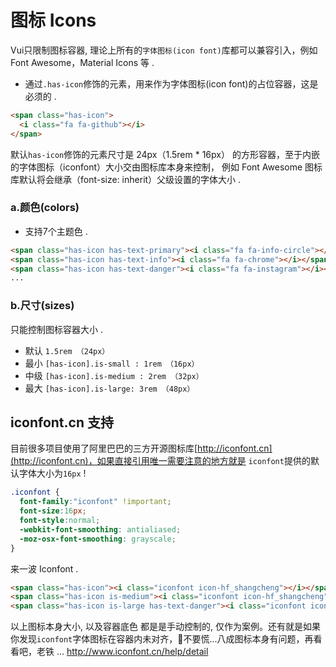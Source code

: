 # 图标 Icons

Vui只限制图标容器, 理论上所有的`字体图标(icon font)`库都可以兼容引入，例如 Font Awesome，Material Icons 等 .

- 通过`.has-icon`修饰的元素，用来作为字体图标(icon font)的占位容器，这是必须的 .

```html
<span class="has-icon">
  <i class="fa fa-github"></i>
</span>
```

<div class="demo-box has-pad-sm sd-with-icon-bg">
  <span class="has-icon"><i class="fa fa-github"></i></span>
</div>

<p class="tip">
  默认<code>has-icon</code>修饰的元素尺寸是 24px（1.5rem * 16px） 的方形容器，至于内嵌的字体图标（iconfont）大小交由图标库本身来控制，
  例如 Font Awesome 图标库默认将会继承（font-size: inherit）父级设置的字体大小 .
</p>

### a.颜色(colors)

- 支持7个主题色 .

```html
<span class="has-icon has-text-primary"><i class="fa fa-info-circle"></i></span>
<span class="has-icon has-text-info"><i class="fa fa-chrome"></i></span>
<span class="has-icon has-text-danger"><i class="fa fa-instagram"></i></span>
...
```

<div class="demo-box has-pad-sm">
  <span class="has-icon has-text-primary">
    <i class="fa fa-info-circle"></i>
  </span>
  <span class="has-icon has-text-info">
    <i class="fa fa-chrome"></i>
  </span>
  <span class="has-icon has-text-danger">
    <i class="fa fa-instagram"></i>
  </span>
  <span class="has-icon has-text-success">
    <i class="fa fa-linux"></i>
  </span>
  <span class="has-icon has-text-warning">
    <i class="fa fa-flash"></i>
  </span>
  <span class="has-icon has-text-black">
    <i class="fa fa-git"></i>
  </span>
  <span class="has-icon has-text-light">
    <i class="fa fa-share-alt-square"></i>
  </span>
</div>

### b.尺寸(sizes)

只能控制图标容器大小 .

- 默认 `1.5rem （24px）`
- 最小 `[has-icon].is-small : 1rem （16px）`
- 中级 `[has-icon].is-medium : 2rem （32px）`
- 最大 `[has-icon].is-large: 3rem （48px）`

<div class="demo-box sd-with-icon-bg">
  <span class="has-icon is-small">
    <i class="fa fa-github fa-fw"></i>
  </span>
  <span class="has-icon">
    <i class="fa fa-fw fa-github"></i>
  </span>
  <span class="has-icon is-medium">
    <i class="fa fa-2x fa-github"></i>
  </span>
  <span class="has-icon is-large">
    <i class="fa fa-3x fa-github"></i>
  </span>
</div>

## iconfont.cn 支持

目前很多项目使用了阿里巴巴的三方开源图标库[http://iconfont.cn](http://iconfont.cn)，如果直接引用唯一需要注意的地方就是
`iconfont`提供的默认字体大小为`16px` !

```css
.iconfont {
  font-family:"iconfont" !important;
  font-size:16px;
  font-style:normal;
  -webkit-font-smoothing: antialiased;
  -moz-osx-font-smoothing: grayscale;
}
```

来一波 Iconfont .

```html
<span class="has-icon"><i class="iconfont icon-hf_shangcheng"></i></span>
<span class="has-icon is-medium"><i class="iconfont icon-hf_shangcheng"></i></span>
<span class="has-icon is-large has-text-danger"><i class="iconfont icon-hf_shangcheng"></i></span>
```

<div class="demo-box sd-with-icon-bg">
  <span class="has-icon">
    <i class="iconfont icon-hf_shangcheng"></i>
  </span>
  <span class="has-icon is-medium">
    <i class="iconfont icon-hf_shangcheng"></i>
  </span>
  <span class="has-icon is-large has-text-danger">
    <i class="iconfont icon-hf_shangcheng"></i>
  </span>
  <span class="has-icon">
    <i class="iconfont icon-hf_haibei"></i>
  </span>
  <span class="has-icon is-medium">
    <i class="iconfont icon-hf_haibei"></i>
  </span>
  <span class="has-icon is-large has-text-info">
    <i class="iconfont icon-hf_haibei"></i>
  </span>
</div>

<p class="tip">
  以上图标本身大小, 以及容器底色 都是是手动控制的, 仅作为案例。还有就是如果你发现<code>iconfont</code>字体图标在容器内未对齐，🙅不要慌...八成图标本身有问题，再看看吧，老铁 ...
  <a target="_blank" href="http://www.iconfont.cn/help/detail">http://www.iconfont.cn/help/detail</a>
</p>
